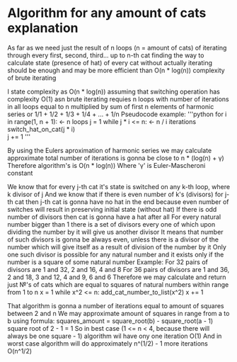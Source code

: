 # Algorithm for any amount of cats explanation

As far as we need just the result of n loops (n = amount of cats)
of iterating through every first, second, third... up to n-th cat
finding the way to calculate state (presence of hat) of every cat without actually iterating
should be enough and may be more efficient than O(n * log(n)) complexity of brute iterating

I state complexity as O(n * log(n)) assuming that switching operation has complexity O(1) 
asn brute iterating requies n loops with number of iterations in all loops 
equal to n multiplied by sum of first n elements
of harmonic series or 1/1 + 1/2 + 1/3 + 1/4 + ... + 1/n
Pseudocode example:
'''python
  for i in range(1, n + 1):     <- n loops
    j = 1
    while j * i <= n:           <- n / i iterations
      switch_hat_on_cat(j * i)  
      j += 1
'''

By using the Eulers aproximation of harmonic series we may calculate
approximate total number of iterations is gonna be close to n * (log(n) + γ)
Therefore algorithm's is O(n * log(n))
Where 'γ' is Euler-Mascheroni constant


We know that for every j-th cat it's state is switched on any k-th loop, where k divisor of j
And we know that if there is even number of k's (divisors) for j-th cat
then j-th cat is gonna have no hat in the end because even number of switches will result in preserving initial state (without hat)
If there is odd number of divisors then cat is gonna have a hat after all
For every natural number bigger than 1 there is a set of divisors
every one of which upon dividing the number by it will give us another divisor 
It means that number of such divisors is gonna be always even, unless there is a divisor of the number
which will give itself as a result of division of the number by it
Only one such divisor is possible for any natural number and it exists only if the number is a square of some natural number
Example:
For 32 pairs of divisors are 1 and 32, 2 and 16, 4 and 8
For 36 pairs of divisors are 1 and 36, 2 and 18, 3 and 12, 4 and 9, 6 and 6
Therefore we may calculate and return just №'s of cats which are equal to squares of natural numbers within range from 1 to n
  x = 1
  while x^2 <= n:
    add_cat_number_to_list(x^2)
    x += 1

That algorithm is gonna a number of iterations equal to amount of squares between 2 and n
We may approximate amount of squares in range from a to b using formula:
squares_amount = square_root(b) - square_root(a - 1)
square root of 2 - 1 = 1
So in best case (1 <= n < 4, because there will always be one square - 1) algorithm wil have ony one iteration
O(1)
And in worst case algorithm will do approximately  n^(1/2) - 1 more iterations
O(n^1/2)
